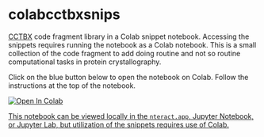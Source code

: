 # colabcctbxsnips

[CCTBX](https://cci.lbl.gov/docs/cctbx/) code fragment library in a Colab snippet notebook. Accessing the snippets requires running the notebook as a Colab notebook. This is a small collection of the code fragment to add doing routine and not so routine computational tasks in protein crystallography.

Click on the blue button below to open the notebook on Colab. Follow the instructions at the top of the notebook.

<a href="https://colab.research.google.com/github/MooersLab/colabcctbxsnips/blob/main/colabcctbxsnips.ipynb" target="_parent"><img src="https://colab.research.google.com/assets/colab-badge.svg" alt="Open In Colab"/>

This notebook can be viewed locally in the `nteract.app`, Jupyter Notebook, or Jupyter Lab, but utilization of the snippets requires use of Colab.

